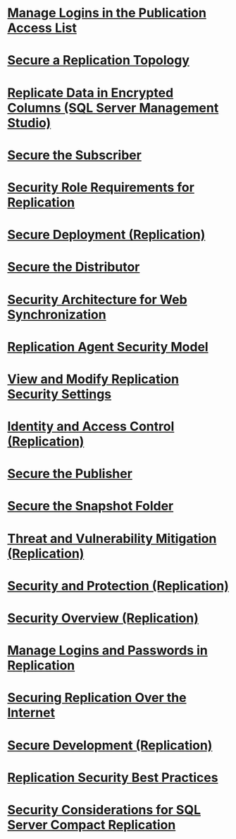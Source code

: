 # [Manage Logins in the Publication Access List](manage-logins-in-the-publication-access-list.md)
# [Secure a Replication Topology](secure-a-replication-topology.md)
# [Replicate Data in Encrypted Columns (SQL Server Management Studio)](replicate-data-in-encrypted-columns-sql-server-management-studio.md)
# [Secure the Subscriber](secure-the-subscriber.md)
# [Security Role Requirements for Replication](security-role-requirements-for-replication.md)
# [Secure Deployment (Replication)](secure-deployment-replication.md)
# [Secure the Distributor](secure-the-distributor.md)
# [Security Architecture for Web Synchronization](security-architecture-for-web-synchronization.md)
# [Replication Agent Security Model](replication-agent-security-model.md)
# [View and Modify Replication Security Settings](view-and-modify-replication-security-settings.md)
# [Identity and Access Control (Replication)](identity-and-access-control-replication.md)
# [Secure the Publisher](secure-the-publisher.md)
# [Secure the Snapshot Folder](secure-the-snapshot-folder.md)
# [Threat and Vulnerability Mitigation (Replication)](threat-and-vulnerability-mitigation-replication.md)
# [Security and Protection (Replication)](security-and-protection-replication.md)
# [Security Overview (Replication)](security-overview-replication.md)
# [Manage Logins and Passwords in Replication](manage-logins-and-passwords-in-replication.md)
# [Securing Replication Over the Internet](securing-replication-over-the-internet.md)
# [Secure Development (Replication)](secure-development-replication.md)
# [Replication Security Best Practices](replication-security-best-practices.md)
# [Security Considerations for SQL Server Compact Replication](security-considerations-for-sql-server-compact-replication.md)
